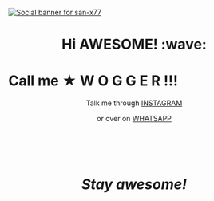 
[![Social banner for san-x77](https://i.imgur.com/Edztk0X.jpeg)](https://i.imgur.com/Edztk0X.jpeg)

<h1 align='center'> Hi AWESOME! :wave:</h1>

<p align='center'>

<h1 align > Call me            ★ W O G G E R !!! </h1>

  

</p>

<p align='center'>Talk me through <a href="https://instagram.com/san.77x">INSTAGRAM</a></p>

<p align='center'>or over on <a href="https://wa.me/+919895485344">WHATSAPP</a></p>

ㅤ
ㅤ
ㅤ
ㅤ
ㅤ
ㅤ
ㅤ
ㅤ
ㅤ
ㅤ
ㅤ
ㅤ
ㅤ








ㅤ
ㅤ
ㅤ
ㅤ
ㅤ
ㅤ
ㅤ
ㅤ
ㅤ
ㅤ
ㅤ
ㅤ
ㅤ
ㅤ
<h1 align='center'><i>Stay awesome!</i></h1>
ㅤ

ㅤ
